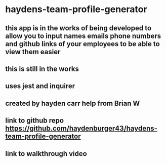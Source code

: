 # haydens-team-profile-generator
## this app is in the works of being developed to allow you to input names emails phone numbers and github links of your employees to be able to view them easier
## this is still in the works
## uses jest and inquirer
## created by hayden carr help from Brian W

## link to github repo https://github.com/haydenburger43/haydens-team-profile-generator

## link to walkthrough video 
